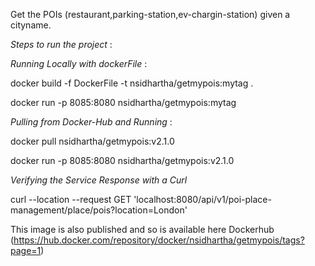 Get the POIs (restaurant,parking-station,ev-chargin-station) given a cityname.

*Steps to run the project* :


*Running Locally with dockerFile* :

docker build -f DockerFile -t nsidhartha/getmypois:mytag .

docker run -p 8085:8080 nsidhartha/getmypois:mytag


*Pulling from Docker-Hub and Running* :

docker pull nsidhartha/getmypois:v2.1.0

docker run -p 8085:8080 nsidhartha/getmypois:v2.1.0

*Verifying the Service Response with a Curl* 

curl --location --request GET 'localhost:8080/api/v1/poi-place-management/place/pois?location=London'


This image is also published and so is available here Dockerhub (https://hub.docker.com/repository/docker/nsidhartha/getmypois/tags?page=1)

